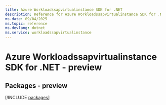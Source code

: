 ```yaml
---
title: Azure Workloadssapvirtualinstance SDK for .NET
description: Reference for Azure Workloadssapvirtualinstance SDK for .NET
ms.date: 09/04/2025
ms.topic: reference
ms.devlang: dotnet
ms.service: workloadssapvirtualinstance
---
```

# Azure Workloadssapvirtualinstance SDK for .NET - preview
## Packages - preview
[!INCLUDE [packages](workloadssapvirtualinstance-index.md)]